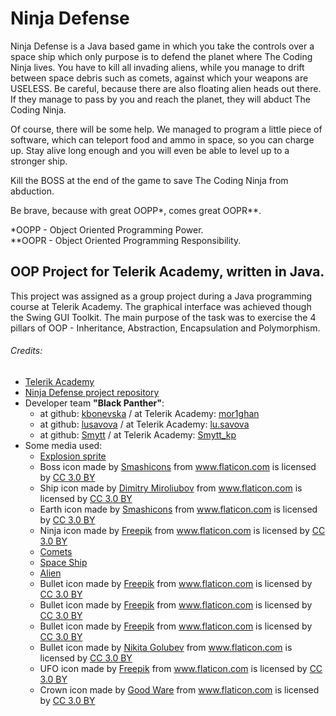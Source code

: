 <h1>Ninja Defense</h1>
<p>Ninja Defense is a Java based game in which you take the controls
    over a space ship which only purpose is to defend the planet where The Coding Ninja lives.
    You have to kill all invading aliens, while you manage to drift between space debris such as comets,
    against which your weapons are USELESS. Be careful, because there are also
    floating alien heads out there. If they manage to pass by you and reach the planet,
    they will abduct The Coding Ninja.</p>

<p>Of course, there will be some help.
    We managed to program a little piece of software,
    which can teleport food and ammo in space, so you can charge up.
    Stay alive long enough and you will even be able to level up to a stronger ship.</p>

<p>Kill the BOSS at the end of the game to save The Coding Ninja from abduction.</p>

<p>Be brave, because with great OOPP*, comes great OOPR**.</p>

<p>*OOPP - Object Oriented Programming Power. <br>
    **OOPR - Object Oriented Programming Responsibility.</p>

<h2>OOP Project for Telerik Academy, written in Java.</h2>
<p>This project was assigned as a group project during a Java programming course at Telerik Academy.
    The graphical interface was achieved though the Swing GUI Toolkit.
    The main purpose of the task was to exercise the 4 pillars of OOP - Inheritance, Abstraction, Encapsulation and
    Polymorphism.</p>

<h6>Credits: </h6>
<ul>
    <li><a href="http://telerikacademy.com/">Telerik Academy</a></li>
    <li><a href="https://github.com/lusavova/spaceGame">Ninja Defense project repository</a></li>
    <li>Developer team <strong>"Black Panther"</strong>:
        <ul>
            <li>at github: <a href="https://github.com/kbonevska">kbonevska</a> / at Telerik Academy: <a
                    href="http://judge.telerikacademy.com/user/mor1ghan">mor1ghan</a></li>
            <li>at github: <a href="https://github.com/lusavova">lusavova</a> / at Telerik Academy: <a
                    href="http://judge.telerikacademy.com/user/lu.savova">lu.savova</a></li>
            <li>at github: <a href="https://github.com/Smytt">Smytt</a> / at Telerik Academy: <a
                    href="http://judge.telerikacademy.com/user/Smytt_kp">Smytt_kp</a></li>
        </ul>
    </li>
    <li>Some media used:
        <ul>
            <li>
                <a href="https://graphicdesign.stackexchange.com/questions/87416/how-to-make-this-explosion-animation-better">Explosion
                    sprite</a></li>
            <li>Boss icon made by <a href="https://www.flaticon.com/authors/smashicons" title="Smashicons">Smashicons</a> from <a href="https://www.flaticon.com/" title="Flaticon">www.flaticon.com</a> is licensed by <a href="http://creativecommons.org/licenses/by/3.0/" title="Creative Commons BY 3.0" target="_blank">CC 3.0 BY</a></li>
            <li>Ship icon made by <a href="https://www.flaticon.com/authors/dimitry-miroliubov" title="Dimitry Miroliubov">Dimitry Miroliubov</a> from <a href="https://www.flaticon.com/" title="Flaticon">www.flaticon.com</a> is licensed by <a href="http://creativecommons.org/licenses/by/3.0/" title="Creative Commons BY 3.0" target="_blank">CC 3.0 BY</a></li>
            <li>Earth icon made by <a href="https://www.flaticon.com/authors/smashicons" title="Smashicons">Smashicons</a> from <a href="https://www.flaticon.com/" title="Flaticon">www.flaticon.com</a> is licensed by <a href="http://creativecommons.org/licenses/by/3.0/" title="Creative Commons BY 3.0" target="_blank">CC 3.0 BY</a></li>
            <li>Ninja icon made by <a href="http://www.freepik.com" title="Freepik">Freepik</a> from <a href="https://www.flaticon.com/" title="Flaticon">www.flaticon.com</a> is licensed by <a href="http://creativecommons.org/licenses/by/3.0/" title="Creative Commons BY 3.0" target="_blank">CC 3.0 BY</a></li>
            <li><a href="https://www.svgrepo.com/svg/51964/meteorites">Comets</a></li>
            <li><a href="https://www.shareicon.net/spaceship-transportation-transport-spacecraft-rocket-ship-launch-851535">Space Ship</a></li>
            <li><a href="https://www.kisspng.com/png-macintosh-android-extraterrestrial-life-icon-alien-241821/preview.html">Alien</a></li>
            <li>Bullet icon made by <a href="http://www.freepik.com" title="Freepik">Freepik</a> from <a href="https://www.flaticon.com/" title="Flaticon">www.flaticon.com</a> is licensed by <a href="http://creativecommons.org/licenses/by/3.0/" title="Creative Commons BY 3.0" target="_blank">CC 3.0 BY</a></li>
            <li>Bullet icon made by <a href="http://www.freepik.com" title="Freepik">Freepik</a> from <a href="https://www.flaticon.com/" title="Flaticon">www.flaticon.com</a> is licensed by <a href="http://creativecommons.org/licenses/by/3.0/" title="Creative Commons BY 3.0" target="_blank">CC 3.0 BY</a></li>
            <li>Bullet icon made by <a href="http://www.freepik.com" title="Freepik">Freepik</a> from <a href="https://www.flaticon.com/" title="Flaticon">www.flaticon.com</a> is licensed by <a href="http://creativecommons.org/licenses/by/3.0/" title="Creative Commons BY 3.0" target="_blank">CC 3.0 BY</a></li>
            <li>Bullet icon made by <a href="https://www.flaticon.com/authors/nikita-golubev" title="Nikita Golubev">Nikita Golubev</a> from <a href="https://www.flaticon.com/" title="Flaticon">www.flaticon.com</a> is licensed by <a href="http://creativecommons.org/licenses/by/3.0/" title="Creative Commons BY 3.0" target="_blank">CC 3.0 BY</a></li>
            <li>UFO icon made by <a href="http://www.freepik.com" title="Freepik">Freepik</a> from <a href="https://www.flaticon.com/" title="Flaticon">www.flaticon.com</a> is licensed by <a href="http://creativecommons.org/licenses/by/3.0/" title="Creative Commons BY 3.0" target="_blank">CC 3.0 BY</a></li>
            <li>Crown icon made by <a href="https://www.flaticon.com/authors/good-ware" title="Good Ware">Good Ware</a> from <a href="https://www.flaticon.com/" title="Flaticon">www.flaticon.com</a> is licensed by <a href="http://creativecommons.org/licenses/by/3.0/" title="Creative Commons BY 3.0" target="_blank">CC 3.0 BY</a></li>
        </ul>
    </li>
</ul>